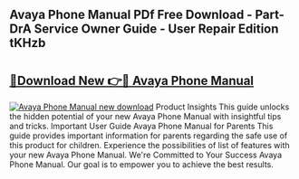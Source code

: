 ## Avaya Phone Manual PDf Free Download - Part-DrA Service Owner Guide - User Repair Edition tKHzb

# <h2><a href="http://bc13622.oget.top/?id=Avaya+Phone+Manual">🔗Download New 👉🔴 Avaya Phone Manual</a></h2>

[![Avaya Phone Manual new download](https://i.imgur.com/5g1atiW.png)](http://bc13622.oget.top/?id=Avaya+Phone+Manual)
Product Insights This guide unlocks the hidden potential of your new Avaya Phone Manual with insightful tips and tricks. Important User Guide Avaya Phone Manual for Parents This guide provides important information for parents regarding the safe use of this product for children. Experience the possibilities of list of features with your new Avaya Phone Manual. We're Committed to Your Success Avaya Phone Manual. Our goal is to empower you to achieve the best results.
